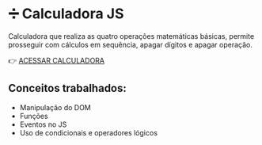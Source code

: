 # ➗ Calculadora JS

Calculadora que realiza as quatro operações matemáticas básicas, permite prosseguir com cálculos em sequência, apagar dígitos e apagar operação.

👉 [ACESSAR CALCULADORA](https://camilafbc.github.io/calculadora-js/)

## Conceitos trabalhados:

* Manipulação do DOM
* Funções
* Eventos no JS
* Uso de condicionais e operadores lógicos
